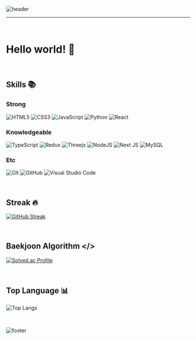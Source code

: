 <!-- start -->

<!-- header -->
![header](https://capsule-render.vercel.app/api?type=transparent&height=120&section=header&text=Kim%20Donghyun-nl-&fontSize=62&fontColor=333333&fontAlign=25&fontAlignY=38&desc=Front-End%20Developer&descSize=28&descAlign=35&descAlignY=90)
<!-- //header -->
<hr>

<br/>

# Hello world! 👋

<br/>

<!-- skills -->
## Skills 📚

### Strong
![HTML5](https://img.shields.io/badge/html5-%23E34F26.svg?style=for-the-badge&logo=html5&logoColor=white)
![CSS3](https://img.shields.io/badge/css3-%231572B6.svg?style=for-the-badge&logo=css3&logoColor=white)
![JavaScript](https://img.shields.io/badge/javascript-%23323330.svg?style=for-the-badge&logo=javascript&logoColor=%23F7DF1E)
![Python](https://img.shields.io/badge/python-3670A0?style=for-the-badge&logo=python&logoColor=ffdd54)
![React](https://img.shields.io/badge/react%20js-%2320232a.svg?style=for-the-badge&logo=react&logoColor=%2361DAFB)

### Knowledgeable
![TypeScript](https://img.shields.io/badge/typescript-%23007ACC.svg?style=for-the-badge&logo=typescript&logoColor=white)
![Redux](https://img.shields.io/badge/redux-%23593d88.svg?style=for-the-badge&logo=redux&logoColor=white)
![Threejs](https://img.shields.io/badge/three%20js-black?style=for-the-badge&logo=three.js&logoColor=white)
![NodeJS](https://img.shields.io/badge/node%20js-6DA55F?style=for-the-badge&logo=node.js&logoColor=white)
![Next JS](https://img.shields.io/badge/next%20js-black?style=for-the-badge&logo=next.js&logoColor=white)
![MySQL](https://img.shields.io/badge/my%20sql-4479A1.svg?style=for-the-badge&logo=mysql&logoColor=white)

### Etc
![Git](https://img.shields.io/badge/git-%23F05033.svg?style=for-the-badge&logo=git&logoColor=white)
![GitHub](https://img.shields.io/badge/github-%23121011.svg?style=for-the-badge&logo=github&logoColor=white)
![Visual Studio Code](https://img.shields.io/badge/Visual%20Studio%20Code-0078d7.svg?style=for-the-badge&logo=visual-studio-code&logoColor=white)
<!-- //skills -->

<br/>

<!-- streak -->
## Streak 🔥
[![GitHub Streak](https://streak-stats.demolab.com/?user=colorlessdia)](https://git.io/streak-stats)
<!-- //streak -->

<br/>

<!-- baekjoon -->
## Baekjoon Algorithm </>
[![Solved.ac Profile](http://mazassumnida.wtf/api/generate_badge?boj=castling)](https://solved.ac/castling)
<!-- //baekjoon -->

<br/>

<!-- top language -->
## Top Language 📊
![Top Langs](https://github-readme-stats.vercel.app/api/top-langs/?username=colorlessdia&layout=compact&theme=transparent)
<!-- //top language -->

<br/>

<!-- footer -->
![footer](https://capsule-render.vercel.app/api?type=transparent&section=footer&text=2023-2024.%20Kim%20Donghyun.%20Github&fontAlign=19&fontSize=20)
<!-- //footer -->

<!-- end -->
